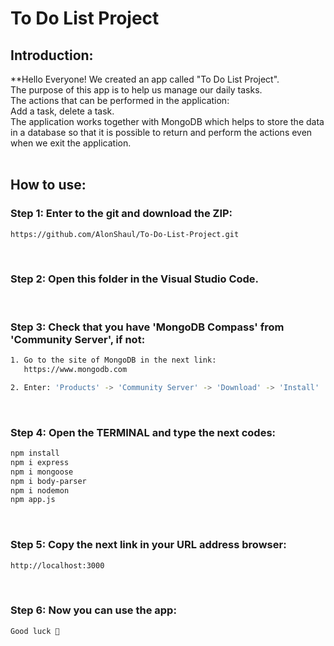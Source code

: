 # To Do List Project


## Introduction:
**Hello Everyone!
We created an app called "To Do List Project".<br>
The purpose of this app is to help us manage our daily tasks.<br>
The actions that can be performed in the application:<br>
Add a task, delete a task.<br>
The application works together with MongoDB which helps to store the data in a database so that it is possible to return and perform the actions even when we exit the application.
<br><br>


## How to use:
### Step 1: Enter to the git and download the ZIP:
```bash
https://github.com/AlonShaul/To-Do-List-Project.git
```
<br>


### Step 2: Open this folder in the Visual Studio Code.
<br>


### Step 3: Check that you have 'MongoDB Compass' from 'Community Server', if not:
```bash
1. Go to the site of MongoDB in the next link:
   https://www.mongodb.com

2. Enter: 'Products' -> 'Community Server' -> 'Download' -> 'Install'
```
<br>


### Step 4: Open the TERMINAL and type the next codes:
```bash
npm install
npm i express
npm i mongoose
npm i body-parser
npm i nodemon
npm app.js
```
<br>


### Step 5: Copy the next link in your URL address browser:
```bash
http://localhost:3000
```
<br>


### Step 6: Now you can use the app:
```bash
Good luck 🙂
```